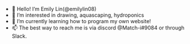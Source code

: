 - 👋 Hello! I’m Emily Lin(@emilylin08)
- 👀 I’m interested in drawing, aquascaping, hydroponics
- 🌱 I’m currently learning how to program my own website!
- 📫 The best way to reach me is via discord @Match-i#9084 or through Slack.

<!---
emilylin08/emilylin08 is a ✨ special ✨ repository because its `README.md` (this file) appears on your GitHub profile.
You can click the Preview link to take a look at your changes.
--->
